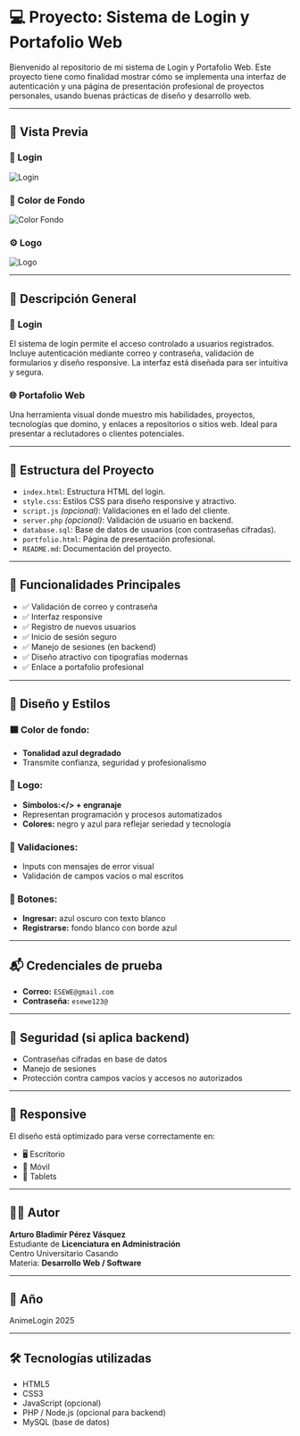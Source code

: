 # 💻 Proyecto: Sistema de Login y Portafolio Web

Bienvenido al repositorio de mi sistema de Login y Portafolio Web. Este proyecto tiene como finalidad mostrar cómo se implementa una interfaz de autenticación y una página de presentación profesional de proyectos personales, usando buenas prácticas de diseño y desarrollo web.

---

## 📸 Vista Previa

### 🧩 Login
![Login](https://github.com/user-attachments/assets/0427bb76-fd25-4e8c-a9cf-919ea92dea26)

### 🎯 Color de Fondo
![Color Fondo](https://github.com/user-attachments/assets/20eafb6c-5460-4e87-9a23-726d1d41d9fb)

### ⚙️ Logo
![Logo](https://github.com/user-attachments/assets/16e2089c-4b01-4652-8052-ced88f345cc7)

---

## 📝 Descripción General

### 🔐 **Login**
El sistema de login permite el acceso controlado a usuarios registrados. Incluye autenticación mediante correo y contraseña, validación de formularios y diseño responsive. La interfaz está diseñada para ser intuitiva y segura.

### 🌐 **Portafolio Web**
Una herramienta visual donde muestro mis habilidades, proyectos, tecnologías que domino, y enlaces a repositorios o sitios web. Ideal para presentar a reclutadores o clientes potenciales.

---

## 🧾 Estructura del Proyecto

- `index.html`: Estructura HTML del login.
- `style.css`: Estilos CSS para diseño responsive y atractivo.
- `script.js` *(opcional)*: Validaciones en el lado del cliente.
- `server.php` *(opcional)*: Validación de usuario en backend.
- `database.sql`: Base de datos de usuarios (con contraseñas cifradas).
- `portfolio.html`: Página de presentación profesional.
- `README.md`: Documentación del proyecto.

---

## 🧪 Funcionalidades Principales

- ✅ Validación de correo y contraseña
- ✅ Interfaz responsive
- ✅ Registro de nuevos usuarios
- ✅ Inicio de sesión seguro
- ✅ Manejo de sesiones (en backend)
- ✅ Diseño atractivo con tipografías modernas
- ✅ Enlace a portafolio profesional

---

## 🎨 Diseño y Estilos

### 🟦 Color de fondo:
- **Tonalidad azul degradado**
- Transmite confianza, seguridad y profesionalismo

### 🧩 Logo:
- **Símbolos:</> + engranaje**
- Representan programación y procesos automatizados
- **Colores:** negro y azul para reflejar seriedad y tecnología

### 🧾 Validaciones:
- Inputs con mensajes de error visual
- Validación de campos vacíos o mal escritos

### 🧰 Botones:
- **Ingresar:** azul oscuro con texto blanco
- **Registrarse:** fondo blanco con borde azul

---

## 📬 Credenciales de prueba

- **Correo:** `ESEWE@gmail.com`
- **Contraseña:** `esewe123@`

---

## 🔐 Seguridad (si aplica backend)

- Contraseñas cifradas en base de datos
- Manejo de sesiones
- Protección contra campos vacíos y accesos no autorizados

---

## 📱 Responsive

El diseño está optimizado para verse correctamente en:

- 🖥️ Escritorio
- 📱 Móvil
- 📱 Tablets

---

## 🧑‍💻 Autor

**Arturo Bladimir Pérez Vásquez**  
Estudiante de **Licenciatura en Administración**  
Centro Universitario Casando  
Materia: **Desarrollo Web / Software**

---

## 📆 Año

AnimeLogin 2025

---

## 🛠️ Tecnologías utilizadas

- HTML5
- CSS3
- JavaScript (opcional)
- PHP / Node.js (opcional para backend)
- MySQL (base de datos)
